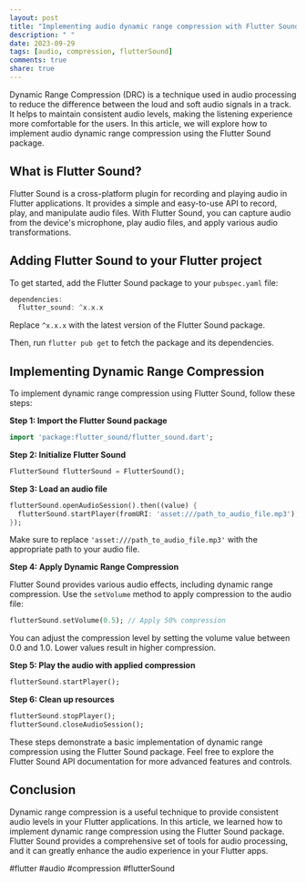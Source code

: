 ```yaml
---
layout: post
title: "Implementing audio dynamic range compression with Flutter Sound"
description: " "
date: 2023-09-29
tags: [audio, compression, flutterSound]
comments: true
share: true
---
```


Dynamic Range Compression (DRC) is a technique used in audio processing to reduce the difference between the loud and soft audio signals in a track. It helps to maintain consistent audio levels, making the listening experience more comfortable for the users. In this article, we will explore how to implement audio dynamic range compression using the Flutter Sound package.

## What is Flutter Sound?

Flutter Sound is a cross-platform plugin for recording and playing audio in Flutter applications. It provides a simple and easy-to-use API to record, play, and manipulate audio files. With Flutter Sound, you can capture audio from the device's microphone, play audio files, and apply various audio transformations.

## Adding Flutter Sound to your Flutter project

To get started, add the Flutter Sound package to your `pubspec.yaml` file:

```dart
dependencies:
  flutter_sound: ^x.x.x
```

Replace `^x.x.x` with the latest version of the Flutter Sound package.

Then, run `flutter pub get` to fetch the package and its dependencies.

## Implementing Dynamic Range Compression

To implement dynamic range compression using Flutter Sound, follow these steps:

**Step 1: Import the Flutter Sound package**

```dart
import 'package:flutter_sound/flutter_sound.dart';
```

**Step 2: Initialize Flutter Sound**

```dart
FlutterSound flutterSound = FlutterSound();
```

**Step 3: Load an audio file**

```dart
flutterSound.openAudioSession().then((value) {
  flutterSound.startPlayer(fromURI: 'asset:///path_to_audio_file.mp3');
});
```
Make sure to replace `'asset:///path_to_audio_file.mp3'` with the appropriate path to your audio file.

**Step 4: Apply Dynamic Range Compression**

Flutter Sound provides various audio effects, including dynamic range compression. Use the `setVolume` method to apply compression to the audio file:

```dart
flutterSound.setVolume(0.5); // Apply 50% compression
```

You can adjust the compression level by setting the volume value between 0.0 and 1.0. Lower values result in higher compression.

**Step 5: Play the audio with applied compression**

```dart
flutterSound.startPlayer();
```

**Step 6: Clean up resources**

```dart
flutterSound.stopPlayer();
flutterSound.closeAudioSession();
```

These steps demonstrate a basic implementation of dynamic range compression using the Flutter Sound package. Feel free to explore the Flutter Sound API documentation for more advanced features and controls.

## Conclusion

Dynamic range compression is a useful technique to provide consistent audio levels in your Flutter applications. In this article, we learned how to implement dynamic range compression using the Flutter Sound package. Flutter Sound provides a comprehensive set of tools for audio processing, and it can greatly enhance the audio experience in your Flutter apps.

#flutter #audio #compression #flutterSound